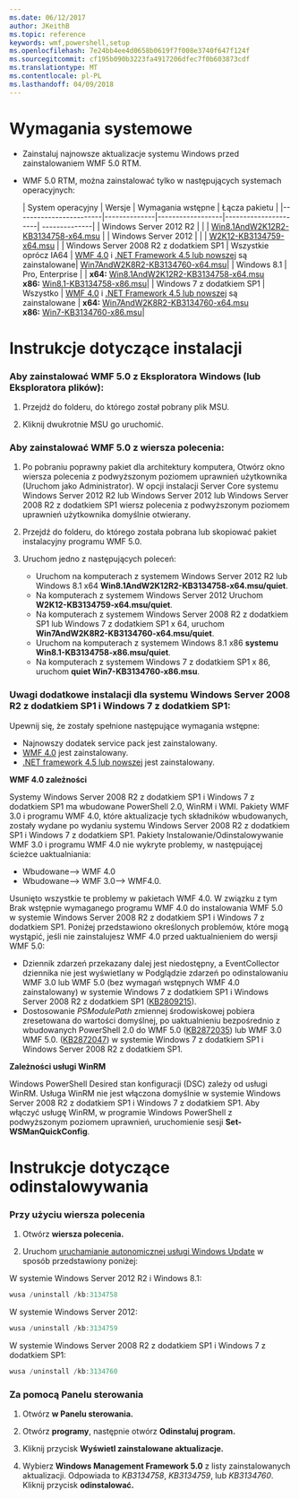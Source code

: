 ```yaml
---
ms.date: 06/12/2017
author: JKeithB
ms.topic: reference
keywords: wmf,powershell,setup
ms.openlocfilehash: 7e24bb4ee4d0658b0619f7f008e3740f647f124f
ms.sourcegitcommit: cf195b090b3223fa4917206dfec7f0b603873cdf
ms.translationtype: MT
ms.contentlocale: pl-PL
ms.lasthandoff: 04/09/2018
---
```

# <a name="system-requirements"></a>Wymagania systemowe

- Zainstaluj najnowsze aktualizacje systemu Windows przed zainstalowaniem WMF 5.0 RTM.
- WMF 5.0 RTM, można zainstalować tylko w następujących systemach operacyjnych:

    | System operacyjny       | Wersje         | Wymagania wstępne        |  Łącza pakietu |
    |------------------------|--------------|------------------|----------------------| --------------|
    | Windows Server 2012 R2 |  |  | [Win8.1AndW2K12R2-KB3134758-x64.msu](http://go.microsoft.com/fwlink/?LinkId=717507) |
    | Windows Server 2012    |  |  | [W2K12-KB3134759-x64.msu](http://go.microsoft.com/fwlink/?LinkId=717506) |
    | Windows Server 2008 R2 z dodatkiem SP1 | Wszystkie oprócz IA64 | [WMF 4.0](http://www.microsoft.com/en-us/download/details.aspx?id=40855) i [.NET Framework 4.5 lub nowszej](https://msdn.microsoft.com/library/5a4x27ek.aspx) są zainstalowane| [Win7AndW2K8R2-KB3134760-x64.msu](http://go.microsoft.com/fwlink/?LinkId=717504)|
    | Windows 8.1 | Pro, Enterprise | | **x64:**  [Win8.1AndW2K12R2-KB3134758-x64.msu](http://go.microsoft.com/fwlink/?LinkId=717507) </br> **x86:**  [Win8.1-KB3134758-x86.msu](http://go.microsoft.com/fwlink/?LinkID=717963)|
    | Windows 7 z dodatkiem SP1 | Wszystko | [WMF 4.0](http://www.microsoft.com/en-us/download/details.aspx?id=40855) i [.NET Framework 4.5 lub nowszej](https://msdn.microsoft.com/library/5a4x27ek.aspx) są zainstalowane | **x64:**  [Win7AndW2K8R2-KB3134760-x64.msu](http://go.microsoft.com/fwlink/?LinkId=717504)  </br> **x86:**  [Win7-KB3134760-x86.msu](http://go.microsoft.com/fwlink/?LinkID=717962)|

# <a name="installation-instructions"></a>Instrukcje dotyczące instalacji

### <a name="to-install-wmf-50-from-windows-explorer-or-file-explorer"></a>Aby zainstalować WMF 5.0 z Eksploratora Windows (lub Eksploratora plików):

1. Przejdź do folderu, do którego został pobrany plik MSU.

2. Kliknij dwukrotnie MSU go uruchomić.

### <a name="to-install-wmf-50-from-command-prompt"></a>Aby zainstalować WMF 5.0 z wiersza polecenia:

1. Po pobraniu poprawny pakiet dla architektury komputera, Otwórz okno wiersza polecenia z podwyższonym poziomem uprawnień użytkownika (Uruchom jako Administrator). W opcji instalacji Server Core systemu Windows Server 2012 R2 lub Windows Server 2012 lub Windows Server 2008 R2 z dodatkiem SP1 wiersz polecenia z podwyższonym poziomem uprawnień użytkownika domyślnie otwierany.

2. Przejdź do folderu, do którego została pobrana lub skopiować pakiet instalacyjny programu WMF 5.0.

3. Uruchom jedno z następujących poleceń:
    - Uruchom na komputerach z systemem Windows Server 2012 R2 lub Windows 8.1 x64 **Win8.1AndW2K12R2-KB3134758-x64.msu/quiet**.
    - Na komputerach z systemem Windows Server 2012 Uruchom **W2K12-KB3134759-x64.msu/quiet**.
    - Na komputerach z systemem Windows Server 2008 R2 z dodatkiem SP1 lub Windows 7 z dodatkiem SP1 x 64, uruchom **Win7AndW2K8R2-KB3134760-x64.msu/quiet**.
    - Uruchom na komputerach z systemem Windows 8.1 x86 **systemu Win8.1-KB3134758-x86.msu/quiet**.
    - Na komputerach z systemem Windows 7 z dodatkiem SP1 x 86, uruchom **quiet Win7-KB3134760-x86.msu**.

### <a name="additional-installation-notes-for-windows-server-2008-r2-sp1-and-windows-7-sp1"></a>Uwagi dodatkowe instalacji dla systemu Windows Server 2008 R2 z dodatkiem SP1 i Windows 7 z dodatkiem SP1:

Upewnij się, że zostały spełnione następujące wymagania wstępne:
- Najnowszy dodatek service pack jest zainstalowany.
- [WMF 4.0](http://www.microsoft.com/en-us/download/details.aspx?id=40855) jest zainstalowany.
- [.NET framework 4.5 lub nowszej](https://msdn.microsoft.com/library/5a4x27ek.aspx) jest zainstalowany.

**WMF 4.0 zależności**

Systemy Windows Server 2008 R2 z dodatkiem SP1 i Windows 7 z dodatkiem SP1 ma wbudowane PowerShell 2.0, WinRM i WMI. Pakiety WMF 3.0 i programu WMF 4.0, które aktualizacje tych składników wbudowanych, zostały wydane po wydaniu systemu Windows Server 2008 R2 z dodatkiem SP1 i Windows 7 z dodatkiem SP1. Pakiety Instalowanie/Odinstalowywanie WMF 3.0 i programu WMF 4.0 nie wykryte problemy, w następującej ścieżce uaktualniania:

- Wbudowane--> WMF 4.0
- Wbudowane--> WMF 3.0--> WMF4.0.

Usunięto wszystkie te problemy w pakietach WMF 4.0. W związku z tym Brak wstępnie wymaganego programu WMF 4.0 do instalowania WMF 5.0 w systemie Windows Server 2008 R2 z dodatkiem SP1 i Windows 7 z dodatkiem SP1. Poniżej przedstawiono określonych problemów, które mogą wystąpić, jeśli nie zainstalujesz WMF 4.0 przed uaktualnieniem do wersji WMF 5.0:

- Dziennik zdarzeń przekazany dalej jest niedostępny, a EventCollector dziennika nie jest wyświetlany w Podglądzie zdarzeń po odinstalowaniu WMF 3.0 lub WMF 5.0 (bez wymagań wstępnych WMF 4.0 zainstalowany) w systemie Windows 7 z dodatkiem SP1 i Windows Server 2008 R2 z dodatkiem SP1 ([KB2809215](https://support.microsoft.com/en-us/kb/2809215)).
- Dostosowanie *PSModulePath* zmiennej środowiskowej pobiera zresetowana do wartości domyślnej, po uaktualnieniu bezpośrednio z wbudowanych PowerShell 2.0 do WMF 5.0 ([KB2872035](https://support.microsoft.com/en-us/kb/2872035)) lub WMF 3.0 WMF 5.0. ([KB2872047](https://support.microsoft.com/en-us/kb/2872047)) w systemie Windows 7 z dodatkiem SP1 i Windows Server 2008 R2 z dodatkiem SP1.

**Zależności usługi WinRM**

Windows PowerShell Desired stan konfiguracji (DSC) zależy od usługi WinRM. Usługa WinRM nie jest włączona domyślnie w systemie Windows Server 2008 R2 z dodatkiem SP1 i Windows 7 z dodatkiem SP1. Aby włączyć usługę WinRM, w programie Windows PowerShell z podwyższonym poziomem uprawnień, uruchomienie sesji **Set-WSManQuickConfig**.

# <a name="uninstallation-instructions"></a>Instrukcje dotyczące odinstalowywania

### <a name="using-command-prompt"></a>Przy użyciu wiersza polecenia

1.  Otwórz **wiersza polecenia.**

2.  Uruchom [uruchamianie autonomicznej usługi Windows Update](https://support.microsoft.com/en-us/kb/934307) w sposób przedstawiony poniżej:

W systemie Windows Server 2012 R2 i Windows 8.1:
```powershell
wusa /uninstall /kb:3134758
```
W systemie Windows Server 2012:
```powershell
wusa /uninstall /kb:3134759
```
W systemie Windows Server 2008 R2 z dodatkiem SP1 i Windows 7 z dodatkiem SP1:
```powershell
wusa /uninstall /kb:3134760
```

### <a name="using-control-panel"></a>Za pomocą Panelu sterowania

1.  Otwórz **w Panelu sterowania.**

2.  Otwórz **programy**, następnie otwórz **Odinstaluj program.**

3.  Kliknij przycisk **Wyświetl zainstalowane aktualizacje.**

4.  Wybierz **Windows Management Framework 5.0** z listy zainstalowanych aktualizacji. Odpowiada to *KB3134758*, *KB3134759*, lub *KB3134760*. Kliknij przycisk **odinstalować.**